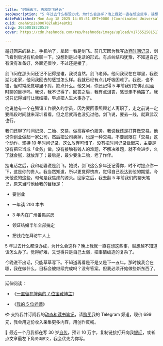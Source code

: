 ```yaml
---
title: "时隔五年，再和剑飞通话"
seoDescription: "5 年过去什么都没办成，为什么会这样？晚上我就一直在想这些事，越想越不知道该怎么办了。觉得好难，又觉得只是自己太弱，把事情编造的复杂了。"
datePublished: Mon Aug 18 2025 14:05:51 GMT+0000 (Coordinated Universal Time)
cuid: cmeh6tp2a000702leh24e8tk2
slug: 20250818220539
cover: https://cdn.hashnode.com/res/hashnode/image/upload/v1755525815179/279195c1-cb9e-4c57-b974-04c837267b98.jpeg

---
```


遛娃回来的路上，手机响了，拿起一看是剑飞。前几天因为我写[放弃时间记录](https://mp.weixin.qq.com/s/99dJCo8B5WtQUW5GYxn5Ig)，剑飞看到后说有机会聊一下，没想到是以电话的形式。有点纠结和犹豫，不知道自己有没有准备好，外面还很吵，不过还是接了。

剑飞问在那头问还记不记得是谁，我说当然，剑飞老师。他问我现在在哪里，我说湖北老家，他问我回去的感觉怎么样。我就已经有点儿呼吸困难了。我说，也不错，但时常感觉哪里不对，缺点什么。他又问，你还记得 5 年前我们在佛山见面时聊的目标吗。我说，我不记得了。回答之后，我有点沮丧，感觉走不动路了。我说只记得当时让我结婚，早点把人生大事办了。

他说他有一个在腾讯工作很久的学员，因为要回家照顾老人离职了，走之前说一定要隔段时间就来深圳看看，但之后就再也没见过他。剑飞说，要去一线，就算武汉也行。

我们还聊了时间记录、二胎、交易、做高客单价服务。我说我还是打算做交易。他说你创业做起一家公司，然后把公司卖掉，也是一种交易。不要局限在「交易」这个动作。坚持 10 年时间记录，这么放弃可惜了。没有把时间记录做起来，主要是没有把它当成「业务」做，没有接触有钱人的难题，不解决难题，就不会进步，久了就会腻，就放弃了；最后是，最少要生二胎，老了作伴。

挂电话之后，我和老婆说是剑飞。她说，剑飞这么多年还记得你，时不时提点你一下，这是你的贵人。我当然知道，所以更觉得愧疚，觉得自己没达到他的期望。今天他说的这些，句句是我焦虑的源头。回家之后，我去翻 5 年前我们的聊天笔记，原来当时他给我的目标是：

* 要创业
    
* 一年读 200 本书
    
* 3 年内在广州番禺买房
    
* 领证结婚半年全部搞定
    
* 把钱花在拜访牛人上
    

5 年过去什么都没办成，为什么会这样？晚上我就一直在想这些事，越想越不知道该怎么办了。觉得好难，又觉得只是自己太弱，把事情编造的复杂了。

今晚说不出话，只能草草写下。不知道再看是不是又是下一五年。那时候我会在哪，我在做什么，目标会被继续完成吗？没有答案。但我必须开始做些新东西了。

---

延伸阅读：

* 《[一直留在牌桌的 7 位宝藏博主](https://mp.weixin.qq.com/s/fY-W_pfOhR0Pp0jUPXRz_w)》
    
* 《[我的 5 位老师](https://mp.weixin.qq.com/s/TErL2ZUpy3GOtQX8APbAmg)》
    

💳 支持我并订阅我的[动态和读书笔记](https://mp.weixin.qq.com/s/u9sg3KBe9k3L3oOUZcRd5w)，请[购买](http://atimelogger.mikecrm.com/0SSigrh)我的 Telegram 频道，现价 699 元，我会用这份收入采集更多内容，用创作反哺。

📖 最近一个月我都在写 30 岁[自传](https://mp.weixin.qq.com/s?__biz=MzI3MzU5MDA1OQ==&mid=2247488741&idx=1&sn=3aca11b2f15bcb82156b45c8a69ae937&chksm=eb21a6a1dc562fb7bbf6242bc1a68995eba7b560a49627ac031e129b33aa29a624896186a2a3#rd)，预计 10 万字。复制链接打开向我[提问](https://wj.qq.com/s2/15897499/4fe9/)，或者点文章最左下角`阅读原文`，我会优先为你写。